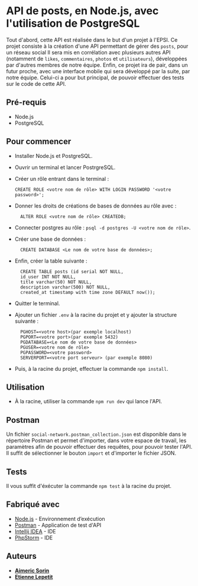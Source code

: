 # API de posts, en Node.js, avec l'utilisation de PostgreSQL

Tout d'abord, cette API est réalisée dans le but d'un projet à l'EPSI.
Ce projet consiste à la création d'une API permettant de gérer des `posts`, pour un réseau social
Il sera mis en corrélation avec plusieurs autres API (notamment de `likes`, `commentaires`, `photos` 
et `utilisateurs`), développées par d'autres membres de notre équipe. Enfin, ce projet ira de pair, dans un
futur proche, avec une interface mobile qui sera développé par la suite, par notre équipe.
Celui-ci a pour but principal, de pouvoir effectuer des tests sur le code de cette API.

## Pré-requis

- Node.js
- PostgreSQL

## Pour commencer 

- Installer Node.js et PostgreSQL.

- Ouvrir un terminal et lancer PostrgreSQL.
- Créer un rôle entrant dans le terminal :  


      CREATE ROLE <votre nom de rôle> WITH LOGIN PASSWORD '<votre password>';

- Donner les droits de créations de bases de données au rôle avec :

 
        ALTER ROLE <votre nom de rôle> CREATEDB;

- Connecter postgres au rôle : `psql -d postgres -U <votre nom de rôle>`.
- Créer une base de données :


        CREATE DATABASE <Le nom de votre base de données>;

- Enfin, créer la table suivante :  
  
    
        CREATE TABLE posts (id serial NOT NULL,  
        id_user INT NOT NULL,  
        title varchar(50) NOT NULL,  
        description varchar(500) NOT NULL,  
        created_at timestamp with time zone DEFAULT now());  

- Quitter le terminal.
- Ajouter un fichier `.env` à la racine du projet et y ajouter la structure suivante :



        PGHOST=<votre host>(par exemple localhost)  
        PGPORT=<votre port>(par exemple 5432)  
        PGDATABASE=<Le nom de votre base de données>  
        PGUSER=<votre nom de rôle>  
        PGPASSWORD=<votre password>  
        SERVERPORT=<votre port serveur> (par exemple 8080)  

- Puis, à la racine du projet, effectuer la commande `npm install`.


## Utilisation

- À la racine, utiliser la commande `npm run dev` qui lance l'API.

## Postman

Un fichier `social-network.postman_collection.json` est disponible dans le répertoire Postman
et permet d'importer, dans votre espace de travail, les paramètres afin de pouvoir effectuer des
requêtes, pour pouvoir tester l'API. Il suffit de sélectionner le bouton `import` et d'importer 
le fichier JSON. 

## Tests

Il vous suffit d'éxécuter la commande `npm test` à la racine du projet.

## Fabriqué avec

* [Node.js](https://nodejs.org/fr/) - Environnement d’exécution
* [Postman](https://www.postman.com/) - Application de test d'API
* [Intellij IDEA](https://www.jetbrains.com/fr-fr/idea/) - IDE
* [PhpStorm](https://www.jetbrains.com/fr-fr/phpstorm/) - IDE

## Auteurs
* **[Aimeric Sorin](https://github.com/EtienneLep)**
* **[Etienne Lepetit](https://github.com/aimeric-sr)**


